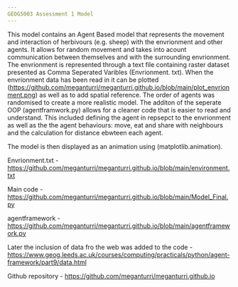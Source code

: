 ```yaml
---
GEOG5003 Assessment 1 Model
---
```


This model contains an Agent Based model that represents the movement and interaction of herbivours (e.g. sheep) with the envrionment and other agents. 
It allows for random movement and takes into acount communication between themselves and with the surrounding envrionment.
The envrionment is represented through a text file containing  raster dataset presented as Comma Seperated Varibles (Envrionment. txt).
When the envrionment data has been read in it can be plotted (https://github.com/meganturri/meganturri.github.io/blob/main/plot_envrionment.png) as well as to add spatial reference.
The order of agents was randomised to create a more realistic model. 
The additon of the seperate OOP (agentframwork.py) allows for a cleaner code that is easier to read and understand. This included defining the agent in repsepct to the envrionment as well as the the agent behaviours: move, eat and share with neighbours and the calculation for distance ebwteen each agent.


The model is then displayed as an animation using (matplotlib.animation).


Envrionment.txt - https://github.com/meganturri/meganturri.github.io/blob/main/environment.txt


Main code - https://github.com/meganturri/meganturri.github.io/blob/main/Model_Final.py


agentframework - https://github.com/meganturri/meganturri.github.io/blob/main/agentframework.py


Later the inclusion of data fro the web was added to the code - https://www.geog.leeds.ac.uk/courses/computing/practicals/python/agent-framework/part9/data.html


Github repository - https://github.com/meganturri/meganturri.github.io
